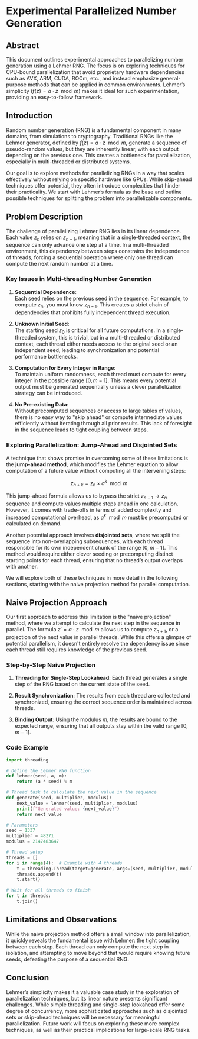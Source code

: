 # Experimental Parallelized Number Generation

## Abstract
This document outlines experimental approaches to parallelizing number generation using a Lehmer RNG. The focus is on exploring techniques for CPU-bound parallelization that avoid proprietary hardware dependencies such as AVX, ARM, CUDA, ROCm, etc., and instead emphasize general-purpose methods that can be applied in common environments. Lehmer’s simplicity ($f(z) = a \cdot z \mod m$) makes it ideal for such experimentation, providing an easy-to-follow framework.

## Introduction
Random number generation (RNG) is a fundamental component in many domains, from simulations to cryptography. Traditional RNGs like the Lehmer generator, defined by $f(z) = a \cdot z \mod m$, generate a sequence of pseudo-random values, but they are inherently linear, with each output depending on the previous one. This creates a bottleneck for parallelization, especially in multi-threaded or distributed systems.

Our goal is to explore methods for parallelizing RNGs in a way that scales effectively without relying on specific hardware like GPUs. While skip-ahead techniques offer potential, they often introduce complexities that hinder their practicality. We start with Lehmer’s formula as the base and outline possible techniques for splitting the problem into parallelizable components.

## Problem Description
The challenge of parallelizing Lehmer RNG lies in its linear dependence. Each value $z_n$ relies on $z_{n-1}$, meaning that in a single-threaded context, the sequence can only advance one step at a time. In a multi-threaded environment, this dependency between steps constrains the independence of threads, forcing a sequential operation where only one thread can compute the next random number at a time.

### Key Issues in Multi-threading Number Generation

1. **Sequential Dependence**:  
   Each seed relies on the previous seed in the sequence. For example, to compute $z_n$, you must know $z_{n-1}$. This creates a strict chain of dependencies that prohibits fully independent thread execution.

2. **Unknown Initial Seed**:  
   The starting seed $z_0$ is critical for all future computations. In a single-threaded system, this is trivial, but in a multi-threaded or distributed context, each thread either needs access to the original seed or an independent seed, leading to synchronization and potential performance bottlenecks.

3. **Computation for Every Integer in Range**:  
   To maintain uniform randomness, each thread must compute for every integer in the possible range $[0, m-1]$. This means every potential output must be generated sequentially unless a clever parallelization strategy can be introduced.

4. **No Pre-existing Data**:  
   Without precomputed sequences or access to large tables of values, there is no easy way to "skip ahead" or compute intermediate values efficiently without iterating through all prior results. This lack of foresight in the sequence leads to tight coupling between steps.

### Exploring Parallelization: Jump-Ahead and Disjointed Sets

A technique that shows promise in overcoming some of these limitations is the **jump-ahead method**, which modifies the Lehmer equation to allow computation of a future value without computing all the intervening steps:

$$ z_{n+k} = z_n \times a^k \mod m $$

This jump-ahead formula allows us to bypass the strict $z_{n-1} \to z_n$ sequence and compute values multiple steps ahead in one calculation. However, it comes with trade-offs in terms of added complexity and increased computational overhead, as $a^k \mod m$ must be precomputed or calculated on demand.

Another potential approach involves **disjointed sets**, where we split the sequence into non-overlapping subsequences, with each thread responsible for its own independent chunk of the range $[0, m-1]$. This method would require either clever seeding or precomputing distinct starting points for each thread, ensuring that no thread’s output overlaps with another.

We will explore both of these techniques in more detail in the following sections, starting with the naive projection method for parallel computation.

## Naive Projection Approach
Our first approach to address this limitation is the "naive projection" method, where we attempt to calculate the next step in the sequence in parallel. The formula $z' = a \cdot z \mod m$ allows us to compute $z_{n+1}$, or a projection of the next value in parallel threads. While this offers a glimpse of potential parallelism, it doesn't entirely resolve the dependency issue since each thread still requires knowledge of the previous seed.

### Step-by-Step Naive Projection

1. **Threading for Single-Step Lookahead**: Each thread generates a single step of the RNG based on the current state of the seed.
   
2. **Result Synchronization**: The results from each thread are collected and synchronized, ensuring the correct sequence order is maintained across threads.

3. **Binding Output**: Using the modulus $m$, the results are bound to the expected range, ensuring that all outputs stay within the valid range $[0, m-1]$.

### Code Example

```python
import threading

# Define the Lehmer RNG function
def lehmer(seed, a, m):
    return (a * seed) % m

# Thread task to calculate the next value in the sequence
def generate(seed, multiplier, modulus):
    next_value = lehmer(seed, multiplier, modulus)
    print(f"Generated value: {next_value}")
    return next_value

# Parameters
seed = 1337
multiplier = 48271
modulus = 2147483647

# Thread setup
threads = []
for i in range(4):  # Example with 4 threads
    t = threading.Thread(target=generate, args=(seed, multiplier, modulus))
    threads.append(t)
    t.start()

# Wait for all threads to finish
for t in threads:
    t.join()
```

## Limitations and Observations
While the naive projection method offers a small window into parallelization, it quickly reveals the fundamental issue with Lehmer: the tight coupling between each step. Each thread can only compute the next step in isolation, and attempting to move beyond that would require knowing future seeds, defeating the purpose of a sequential RNG.

## Conclusion
Lehmer’s simplicity makes it a valuable case study in the exploration of parallelization techniques, but its linear nature presents significant challenges. While simple threading and single-step lookahead offer some degree of concurrency, more sophisticated approaches such as disjointed sets or skip-ahead techniques will be necessary for meaningful parallelization. Future work will focus on exploring these more complex techniques, as well as their practical implications for large-scale RNG tasks.

